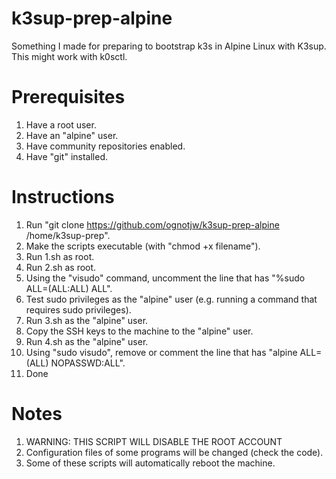# k3sup-prep-alpine
Something I made for preparing to bootstrap k3s in Alpine Linux with K3sup. This might work with k0sctl.

# Prerequisites
1. Have a root user.
2. Have an "alpine" user.
3. Have community repositories enabled.
4. Have "git" installed.

# Instructions
1. Run "git clone https://github.com/ognotjw/k3sup-prep-alpine /home/k3sup-prep".
2. Make the scripts executable (with "chmod +x filename").
3. Run 1.sh as root.
4. Run 2.sh as root.
5. Using the "visudo" command, uncomment the line that has "%sudo ALL=(ALL:ALL) ALL".
6. Test sudo privileges as the "alpine" user (e.g. running a command that requires sudo privileges).
7. Run 3.sh as the "alpine" user.
8. Copy the SSH keys to the machine to the "alpine" user.
9. Run 4.sh as the "alpine" user.
10. Using "sudo visudo", remove or comment the line that has "alpine ALL=(ALL) NOPASSWD:ALL".
11. Done

# Notes
1. WARNING: THIS SCRIPT WILL DISABLE THE ROOT ACCOUNT
2. Configuration files of some programs will be changed (check the code).
3. Some of these scripts will automatically reboot the machine.
